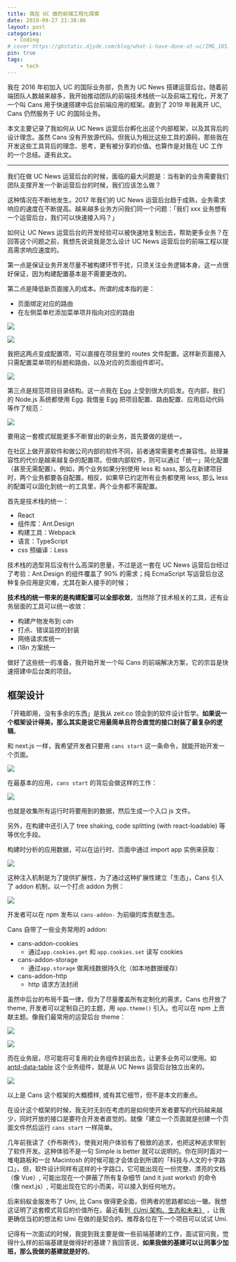 ```yaml
---
title: 我在 UC 做的前端工程化探索
date: 2019-09-27 21:38:06
layout: post
categories:
  - Coding
# cover https://gbstatic.djyde.com/blog/what-i-have-done-at-uc/IMG_185.jpg?x-oss-process=style/cover
pin: true
tags: 
	- tech
---
```


我在 2016 年初加入 UC 的国际业务部，负责为 UC News 搭建运营后台。随着前端团队人数越来越多，我开始推动团队的前端技术栈统一以及前端工程化，开发了一个叫 Cans 用于快速搭建中后台前端应用的框架。直到了 2019 年我离开 UC, Cans 仍然服务于 UC 的国际业务。

本文主要记录了我如何从 UC News 运营后台孵化出这个内部框架，以及其背后的设计理念。虽然 Cans 没有开放源代码。但我认为相比这些工具的源码，那些我在开发这些工具背后的理念、思考，更有被分享的价值。也算作是对我在 UC 工作的一个总结。遂有此文。

---

我们在做 UC News 运营后台的时候，面临的最大问题是：当有新的业务需要我们团队支撑开发一个新运营后台的时候，我们应该怎么做？

这种情况在不断地发生。2017 年我们的 UC News 运营后台趋于成熟，业务需求响应的速度在不断提高。越来越多业务方问我们同一个问题：「我们 xxx 业务想有一个运营后台，我们可以快速接入吗？」

如何让 UC News 运营后台的开发经验可以被快速地复制出去，帮助更多业务？在回答这个问题之前，我想先说说我是怎么设计 UC News 运营后台的前端工程以提高需求响应速度的。

第一点是保证业务开发尽量不被构建环节干扰，只须关注业务逻辑本身。这一点很好保证，因为构建配置基本是不需要更改的。

第二点是降低新页面接入的成本。所谓的成本指的是：

- 页面绑定对应的路由
- 在左侧菜单栏添加菜单项并指向对应的路由

![](https://gbstatic.djyde.com/blog/what-i-have-done-at-uc/IMG_185.jpg?x-oss-process=style/80)

![](https://gbstatic.djyde.com/blog/what-i-have-done-at-uc/IMG_186.jpg?x-oss-process=style/80)

我把这两点变成配置项，可以直接在项目里的 routes 文件配置。这样新页面接入只需配置菜单项的标题和路由，以及对应的页面组件即可。

![](https://gbstatic.djyde.com/blog/what-i-have-done-at-uc/IMG_E5C7A707793A-1.jpeg?x-oss-process=style/80)

第三点是规范项目目录结构。这一点我在 [Egg](https://eggjs.org) 上受到很大的启发。在内部，我们的 Node.js 系统都使用 Egg. 我借鉴 Egg 把项目配置、路由配置、应用启动代码等作了规范：

![](https://gbstatic.djyde.com/blog/what-i-have-done-at-uc/IMG_15A76FD02171-1.jpeg?x-oss-process=style/80)

要用这一套模式赋能更多不断冒出的新业务，首先要做的是统一。

在社区上做开源软件和做公司内部的软件不同，前者通常需要考虑兼容性。处理兼容性的代价是越来越复杂的配置项。但做内部软件，则可以通过「统一」简化配置（甚至无需配置）。例如，两个业务如果分别使用 less 和 sass, 那么在新建项目时，两个业务都要各自配置。相反，如果早已约定所有业务都使用 less, 那么 less 的配置可以固化到统一的工具里，两个业务都不需配置。

首先是技术栈的统一：

- React
- 组件库：Ant.Design
- 构建工具：Webpack
- 语言：TypeScript
- css 预编译：Less

技术栈的选型背后没有什么高深的思量，不过是这一套在 UC News 运营后台经过了考验：Ant.Design 的组件覆盖了 90% 的需求；纯 EcmaScript 写运营后台这种复杂应用是灾难，尤其在新人接手的时候；

**技术栈的统一带来的是构建配置可以全部收敛**，当然除了技术相关的工具，还有业务层面的工具可以统一收敛：

- 构建产物发布到 cdn
- 打点、错误监控的封装
- 网络请求库统一
- i18n 方案统一

做好了这些统一的准备，我开始开发一个叫 Cans 的前端解决方案，它的宗旨是快速搭建中后台类的项目。

## 框架设计
「开箱即用，没有多余的东西」是我从 zeit.co 领会到的软件设计哲学。**如果说一个框架设计得美，那么其实是说它用最简单且符合直觉的接口封装了最复杂的逻辑**。

和 next.js 一样，我希望开发者只要用 `cans start` 这一条命令，就能开始开发一个页面。

![](https://gbstatic.djyde.com/blog/what-i-have-done-at-uc/IMG_5861AF8C8CB1-1.jpeg?x-oss-process=style/80)

在最基本的应用，`cans start` 的背后会做这样的工作：

![](https://gbstatic.djyde.com/blog/what-i-have-done-at-uc/IMG_366CDF4D0EEB-1.jpeg?x-oss-process=style/80)

也就是收集所有运行时将要用到的数据，然后生成一个入口 js 文件。

另外，在构建中还引入了 tree shaking, code splitting (with react-loadable) 等等优化手段。

构建时分析的应用数据，可以在运行时、页面中通过 import app 实例来获取：

![](https://gbstatic.djyde.com/blog/what-i-have-done-at-uc/IMG_4F51DBF1C4FE-1.jpeg?x-oss-process=style/80)

这种注入机制是为了提供扩展性，为了通过这种扩展性建立「生态」，Cans 引入了 addon 机制，以一个打点 addon 为例：

![](https://gbstatic.djyde.com/blog/what-i-have-done-at-uc/IMG_F7A689CCF2ED-1.jpeg?x-oss-process=style/80)

开发者可以在 npm 发布以 `cans-addon-` 为前缀的库贡献生态。

Cans 自带了一些业务常用的 addon:

- cans-addon-cookies
	- 通过`app.cookies.get` 和 `app.cookies.set` 读写 cookies
- cans-addon-storage
	- 通过`app.storage` 做离线数据持久化（如本地数据缓存）
- cans-addon-http
	- http 请求方法封闭

虽然中后台的布局千篇一律，但为了尽量覆盖所有定制化的需求，Cans 也开放了 theme, 开发者可以定制自己的主题，用 `app.theme()` 引入。也可以在 npm 上贡献主题。像我们最常用的运营后台 theme：

![](https://gbstatic.djyde.com/blog/what-i-have-done-at-uc/0653a32a-c51b-4a14-9bb3-a3298c151d87.png?x-oss-process=style/80)

![](https://gbstatic.djyde.com/blog/what-i-have-done-at-uc/IMG_44DD0DC7FA9F-1.jpeg?x-oss-process=style/80)

而在业务层，尽可能将可复用的业务组件封装出去，让更多业务可以使用。如 [antd-data-table](https://github.com/NewbeeFE/antd-data-table) 这个业务组件，就是从 UC News 运营后台独立出来的。

![](https://gbstatic.djyde.com/blog/what-i-have-done-at-uc/IMG_3BCAB3A24856-1.jpeg?x-oss-process=style/80)

以上是 Cans 这个框架的大概模样, 或有其它细节，但不是本文的重点。

在设计这个框架的时候，我无时无刻在考虑的是如何使开发者要写的代码越来越少，同时开放的接口是要符合开发者直觉的。就像「建立一个页面就是创建一个页面文件然后运行 `cans start` 一样简单。

几年前我读了《乔布斯传》，使我对用户体验有了极致的追求，也把这种追求带到了软件开发。这种体验不是一句 Simple is better 就可以说明的。你在同时面对一堆电路板和一台 Macintosh 的时候可能才会体会到所谓的「科技与人文的十字路口」，但，软件设计同样有这样的十字路口，它可能出现在一份完整、漂亮的文档（像 Vue）, 可能出现在一个屏蔽了所有复杂细节 (and it just works!) 的命令（像 next.js）, 可能出现在它的小而美，可以接入到任何地方。

后来蚂蚁金服发布了 Umi, 比 Cans 做得更全面，但两者的思路都如出一辙。我想这证明了这套模式背后的价值所在。最近看到[《Umi 架构、生态和未来》](https://www.yuque.com/preview/yuque/0/2019/pdf/84184/1569318486837-37eeba0d-ebc1-452a-9f6a-a6a02cd27726.pdf) ，让我更确信当初的想法和 Umi 在做的是契合的。推荐各位在下一个项目可以试试 Umi.

记得有一次面试的时候，我提到我主要是做一些前端基建的工作，面试官问我，觉得什么样的前端基建是做得好的基建？我回答说，**如果我做的基建可以让同事少加班，那么我做的基建就是好的**。

